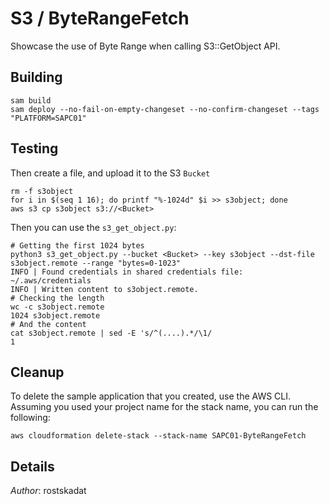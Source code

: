 # S3 / ByteRangeFetch

Showcase the use of Byte Range when calling S3::GetObject API.

## Building

```shell
sam build 
sam deploy --no-fail-on-empty-changeset --no-confirm-changeset --tags "PLATFORM=SAPC01" 
``` 

## Testing

Then create a file, and upload it to the S3 `Bucket`

```shell
rm -f s3object
for i in $(seq 1 16); do printf "%-1024d" $i >> s3object; done
aws s3 cp s3object s3://<Bucket>
```

Then you can use the `s3_get_object.py`:

```shell
# Getting the first 1024 bytes
python3 s3_get_object.py --bucket <Bucket> --key s3object --dst-file s3object.remote --range "bytes=0-1023"
INFO | Found credentials in shared credentials file: ~/.aws/credentials
INFO | Written content to s3object.remote.
# Checking the length
wc -c s3object.remote 
1024 s3object.remote
# And the content
cat s3object.remote | sed -E 's/^(....).*/\1/
1   
```


## Cleanup

To delete the sample application that you created, use the AWS CLI. Assuming you used your project name for the stack name, you can run the following:

```shell
aws cloudformation delete-stack --stack-name SAPC01-ByteRangeFetch
```

## Details

*Author*: rostskadat
